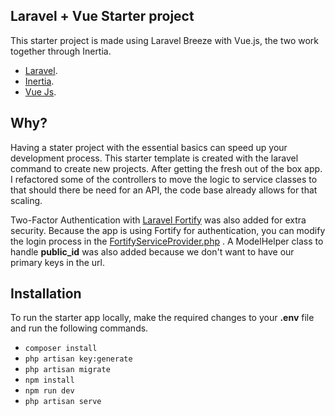 ## Laravel + Vue Starter project

This starter project is made using Laravel Breeze with Vue.js, the two work together through Inertia.

- [Laravel](https://laravel.com).
- [Inertia](https://inertiajs.com/).
- [Vue Js](https://vuejs.org/).

## Why?

Having a stater project with the essential basics can speed up your development process. This starter template is
created with the laravel command to create new projects.
After getting the fresh out of the box app. I refactored some of the controllers to move the logic to service classes to
that should there be need for an API, the code base already allows for that scaling.

Two-Factor Authentication with [Laravel Fortify](https://laravel.com/docs/11.x/fortify) was also added for extra
security. Because the app is using Fortify for authentication, you can modify the login process in the
[FortifyServiceProvider.php](https://github.com/IsaacHatilima/laravel-vue-starter/blob/master/app/Providers/FortifyServiceProvider.php)
. A ModelHelper class to handle **public_id** was also added because we don't want to have our primary keys in the url.

## Installation

To run the starter app locally, make the required changes to your **.env** file and run the following commands.

- ```composer install```
- ```php artisan key:generate```
- ```php artisan migrate```
- ```npm install```
- ```npm run dev```
- ```php artisan serve```



